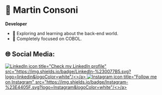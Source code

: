 # 💼 Martin Consoni

**Developer**

- 🧭 Exploring and learning about the back-end world.
- 🦖 Completely focused on COBOL.

<h2 class="heading-element" dir="auto">🌐 Social Media:</h2>

<p align="left"><a href= "https://www.linkedin.com/in/mart%C3%ADn-andr%C3%A9s-consoni-1225662b1/"><img alt="LinkedIn icon"> title="Check my LinkedIn profile" src="https://img.shields.io/badge/LinkedIn-%230077B5.svg?logo=linkedin&amp;logoColor=white"/<>/a>
<a href="https://instagram.com/martinconsoni" rel="nofollow"><img alt="Instagram icon"> title="Follow me on Instagram" src="https://img.shields.io/badge/Instagram-%23E4405F.svg?logo=Instagram&amp;logoColor=white"/<>/a>
</p>
